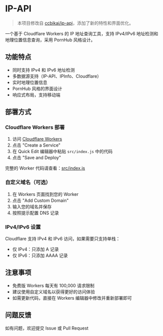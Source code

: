 # IP-API

> 本项目修改自 [ccbikai/ip-api](https://github.com/ccbikai/ip-api)，添加了新的特性和界面优化。

一个基于 Cloudflare Workers 的 IP 地址查询工具，支持 IPv4/IPv6 地址检测和地理位置信息查询，采用 PornHub 风格设计。

## 功能特点

- 同时支持 IPv4 和 IPv6 地址检测
- 多数据源支持（IP-API、IPInfo、Cloudflare）
- 实时地理位置信息
- PornHub 风格的界面设计
- 响应式布局，支持移动端

## 部署方式

### Cloudflare Workers 部署
1. 访问 [Cloudflare Workers](https://workers.cloudflare.com/)
2. 点击 "Create a Service"
3. 在 Quick Edit 编辑器中粘贴 `src/index.js` 中的代码
4. 点击 "Save and Deploy"

完整的 Worker 代码请查看：[src/index.js](src/index.js)

### 自定义域名（可选）

1. 在 Workers 页面找到您的 Worker
2. 点击 "Add Custom Domain"
3. 输入您的域名并保存
4. 按照提示配置 DNS 记录

### IPv4/IPv6 设置

Cloudflare 支持 IPv4 和 IPv6 访问，如果需要只支持单栈：
- 仅 IPv4：只添加 A 记录
- 仅 IPv6：只添加 AAAA 记录

## 注意事项

- 免费版 Workers 每天有 100,000 请求限制
- 建议使用自定义域名以获得更好的访问体验
- 如需更新代码，直接在 Workers 编辑器中修改并重新部署即可

## 问题反馈

如有问题，欢迎提交 Issue 或 Pull Request
